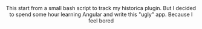 <div align="center">
This start from a small bash script to track my historica plugin.
But I decided to spend some hour learning Angular and write this "ugly" app. Because I feel bored
</div>
